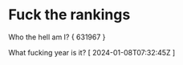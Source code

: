 # Fuck the rankings

Who the hell am I?
{ 631967 }

What fucking year is it?
[ 2024-01-08T07:32:45Z ]
